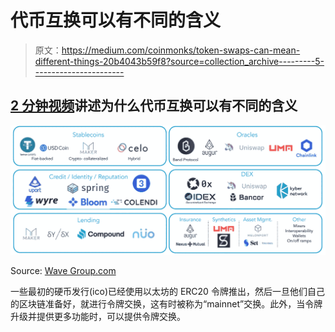 # 代币互换可以有不同的含义

> 原文：<https://medium.com/coinmonks/token-swaps-can-mean-different-things-20b4043b59f8?source=collection_archive---------5----------------------->

## [2 分钟视频](https://youtu.be/QIRwMDDKvKk)讲述为什么代币互换可以有不同的含义

![](img/85f564841ab0847c5518318d94a589a7.png)

Source: [Wave Group.com](https://www.wavegp.com/media/building-the-future-of-cross-fi)

一些最初的硬币发行(ico)已经使用以太坊的 ERC20 令牌推出，然后一旦他们自己的区块链准备好，就进行令牌交换，这有时被称为“mainnet”交换。此外，当令牌升级并提供更多功能时，可以提供令牌交换。